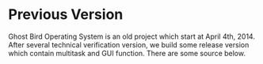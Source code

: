 # Previous Version #

Ghost Bird Operating System is an old project which start at April 4th, 2014. After several technical verification version, we build some release version which contain multitask and GUI function. There are some source below.